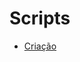 # Scripts

* [Criação](https://github.com/PedroAugustoMD/Projeto-e-Administracao-de-Banco-de-Dados/blob/main/tarefa/t05/tarefa05.md)

